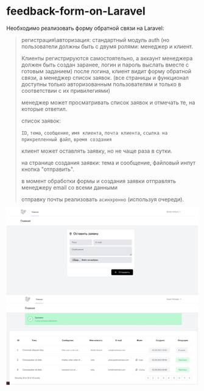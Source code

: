 # feedback-form-on-Laravel
Необходимо реализовать форму обратной связи на Laravel:
 
> регистрация\авторизация: стандартный модуль auth (но пользователи должны быть с двумя ролями: менеджер и клиент.
> 
> Клиенты регистрируются самостоятельно, а аккаунт менеджера должен быть создан заранее, логин и пароль выслать вместе с готовым заданием)
> после логина, клиент видит форму обратной связи, а менеджер список заявок. (все страницы и функционал доступны только авторизованным пользователям и только в соответствии с их привилегиями)
> 
> менеджер может просматривать список заявок и отмечать те, на которые ответил.
> 
> список заявок:
> 
> `ID`, `тема`, `сообщение`, `имя клиента`, `почта клиента`, `ссылка на прикрепленный файл`, `время создания`
> 
> клиент может оставлять заявку, но не чаще раза в сутки.
>
> на странице создания заявки: тема и сообщение, файловый инпут кнопка "отправить".
> 
> в момент обработки формы и создания заявки отправлять менеджеру email со всеми данными
>
> отправку почты реализовать `асинхронно` (используя очереди).

<img src="https://github.com/RustamjonUsmonov/feedback-form-on-Laravel/blob/main/public/images/12.jpg">
<img src="https://github.com/RustamjonUsmonov/feedback-form-on-Laravel/blob/main/public/images/24.jpg">

